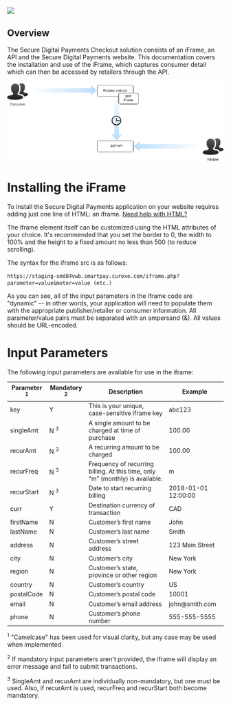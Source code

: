 <a href='https://smartpay.curexe.com'><img src="https://smartpay.curexe.com/resources/img/logo.png" width="200" ></a>

## Overview

The Secure Digital Payments Checkout solution consists of an iFrame, an API and the Secure Digital Payments website. This documentation covers the installation and use of the iFrame, which captures consumer detail which can then be accessed by retailers through the API.

<img src="diagram.png">

# Installing the iFrame

To install the Secure Digital Payments application on your website requires adding just one line of HTML: an iframe. [Need help with HTML?](https://www.w3schools.com/tags/tag_iframe.asp)

The iframe element itself can be customized using the HTML attributes of your choice. It's recommended that you set the border to 0, the width to 100% and the height to a fixed amount no less than 500 (to reduce scrolling).

The syntax for the iframe src is as follows:

```
https://staging-xmd84vwb.smartpay.curexe.com/iframe.php?parameter=value&meter=value (etc.)
```

As you can see, all of the input parameters in the iframe code are "dynamic" -- in other words, your application will need to populate them with the appropriate publisher/retailer or consumer information. All parameter/value pairs must be separated with an ampersand (&). All values should be URL-encoded.

# Input Parameters

The following input parameters are available for use in the iframe:

<table>
<thead>
<tr>
<th>Parameter <sup>1</sup></th>
<th>Mandatory <sup>2</sup></th>
<th>Description</th>
<th>Example</th>
</tr>
</thead>
<tbody>
<tr>
<td>key</td>
<td>Y</td>
<td>This is your unique, case-sensitive iframe key</td>
<td>abc123</td>
</tr>
<tr>
<td>singleAmt</td>
<td>N <sup>3</sup></td>
<td>A single amount to be charged at time of purchase</td>
<td>100.00</td>
</tr>
<tr>
<td>recurAmt</td>
<td>N <sup>3</sup></td>
<td>A recurring amount to be charged</td>
<td>100.00</td>
</tr>
<tr>
<td>recurFreq</td>
<td>N <sup>3</sup></td>
<td>Frequency of recurring billing. At this time, only “m” (monthly) is available.</td>
<td>m</td>
</tr>
<tr>
<td>recurStart</td>
<td>N <sup>3</sup></td>
<td>Date to start recurring billing</td>
<td>2018-01-01 12:00:00</td>
</tr>
<tr>
<td>curr</td>
<td>Y</td>
<td>Destination currency of transaction</td>
<td>CAD</td>
</tr>
<tr>
<td>firstName</td>
<td>N</td>
<td>Customer’s first name</td>
<td>John</td>
</tr>
<tr>
<td>lastName</td>
<td>N</td>
<td>Customer’s last name</td>
<td>Smith</td>
</tr>
<tr>
<td>address</td>
<td>N</td>
<td>Customer’s street address</td>
<td>123 Main Street</td>
</tr>
<tr>
<td>city</td>
<td>N</td>
<td>Customer’s city</td>
<td>New York</td>
</tr>
<tr>
<td>region</td>
<td>N</td>
<td>Customer’s state, province or other region</td>
<td>New York</td>
</tr>
<tr>
<td>country</td>
<td>N</td>
<td>Customer’s country</td>
<td>US</td>
</tr>
<tr>
<td>postalCode</td>
<td>N</td>
<td>Customer’s postal code</td>
<td>10001</td>
</tr>
<tr>
<td>email</td>
<td>N</td>
<td>Customer’s email address</td>
<td>john@smith.com</td>
</tr>
<tr>
<td>phone</td>
<td>N</td>
<td>Customer’s phone number</td>
<td>555-555-5555</td>
</tr>
</tbody>
</table>

<sup>1</sup> "Camelcase" has been used for visual clarity, but any case may be used when implemented.

<sup>2</sup> If mandatory input parameters aren't provided, the iframe will display an error message and fail to submit transactions.

<sup>3</sup> SingleAmt and recurAmt are individually non-mandatory, but one must be used. Also, if recurAmt is used, recurFreq and recurStart both become mandatory.
